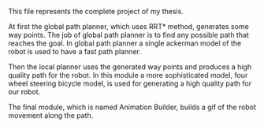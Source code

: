   This file represents the complete project of my thesis.

At first the global path planner, which uses RRT* method,
generates some way points. The job of global path planner
is to find any possible path that reaches the goal.
In global path planner a single ackerman model of 
the robot is used to have a fast path planner.

Then the local planner uses the generated way points and
produces a high quality path for the robot. In this module
a more sophisticated model, four wheel steering bicycle model, 
is used for generating a high quality path for our robot.

The final module, which is named Animation Builder, builds 
a gif of the robot movement along the path.
